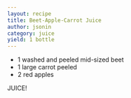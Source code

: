 ```yaml
---
layout: recipe
title: Beet-Apple-Carrot Juice
author: jsonin
category: juice
yield: 1 bottle
---
```

* 1 washed and peeled mid-sized beet 
* 1 large carrot peeled
* 2 red apples

JUICE!
